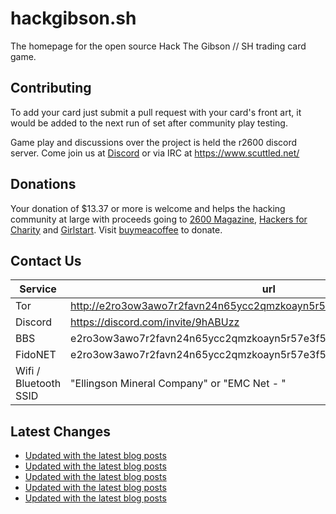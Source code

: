 # hackgibson.sh
The homepage for the open source Hack The Gibson // SH trading card game.


## Contributing

To add your card just submit a pull request with your card's front art, it would be added to the next run of set after community play testing.

Game play and discussions over the project is held the r2600 discord server. Come join us at [Discord](https://discord.com/invite/9hABUzz) or via IRC at https://www.scuttled.net/


## Donations

Your donation of $13.37 or more is welcome and helps the hacking community at large with proceeds going to [2600 Magazine](https://2600.com/), [Hackers for Charity](https://hackersforcharity.org) and [Girlstart](https://girlstart.org).  Visit [buymeacoffee](https://www.buymeacoffee.com/hackgibson.sh) to donate.


## Contact Us

Service | url
-|-
Tor | http://e2ro3ow3awo7r2favn24n65ycc2qmzkoayn5r57e3f56nvjwdcgg32ad.onion
Discord | https://discord.com/invite/9hABUzz
BBS | e2ro3ow3awo7r2favn24n65ycc2qmzkoayn5r57e3f56nvjwdcgg32ad.onion:23
FidoNET | e2ro3ow3awo7r2favn24n65ycc2qmzkoayn5r57e3f56nvjwdcgg32ad.onion:24554
Wifi / Bluetooth SSID | "Ellingson Mineral Company" or "EMC Net - <fidonet address>"

## Latest Changes
<!-- BLOG-POST-LIST:START -->
- [Updated with the latest blog posts](https://github.com/DFW2600/hackgibson.sh/commit/677d2a27b88be904ec221efc8a1b4ba1ae7b38b2)
- [Updated with the latest blog posts](https://github.com/DFW2600/hackgibson.sh/commit/3952837554ceaa253bbfb735f67dba69f34e5c4f)
- [Updated with the latest blog posts](https://github.com/DFW2600/hackgibson.sh/commit/c43d31aba5decb05e72f34cce082841cc6deb486)
- [Updated with the latest blog posts](https://github.com/DFW2600/hackgibson.sh/commit/2ce57d69c5944e72df8082b63ca370c35dd22e5e)
- [Updated with the latest blog posts](https://github.com/DFW2600/hackgibson.sh/commit/ec2936243fa25fbd9f7504679502d407d024f456)
<!-- BLOG-POST-LIST:END -->
